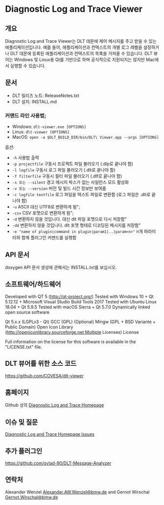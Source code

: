 # Diagnostic Log and Trace Viewer

## 개요

Diagnostic Log and Trace Viewer는 DLT 데몬에 제어 메시지를 주고 받을 수 있는 애플리케이션입니다. 예를 들어, 애플리케이션과 컨텍스트의 개별 로그 레벨을 설정하거나 DLT 데몬에 등록된 애플리케이션과 컨텍스트의 목록을 가져올 수 있습니다. DLT 뷰어는 Windows 및 Linux용 Qt를 기반으로 하며 공식적으로 지원되지는 않지만 Mac에서 실행할 수 있습니다.

## 문서

+ DLT 릴리즈 노트: ReleaseNotes.txt
+ DLT 설치: INSTALL.md

### 커맨드 라인 사용법;

+ Windows: `dlt-viewer.exe [OPTIONS]`
+ Linux: `dlt-viewer [OPTIONS]`
+ MacOS: `open -a $DLT_BUILD_DIR/bin/DLT\ Viewer.app --args [OPTIONS]`

옵션:
+ `-h` 사용법 출력
+ `-p projectfile` 구동시 프로젝트 파일 불러오기 (.dlp로 끝나야 함)
+ `-l logfile`     구동시 로그 파일 불러오기 (.dlt로 끝나야 함)
+ `-f filterfile`  구동시 필터 파일 불러오기 (.dlf로 끝나야 함)
+ `-s 또는 --silent`  경고 메시지 박스가 없는 사일런스 모드 활성화
+ `-v 또는 --version` 버전 및 빌드 시간 정보만 보여줌
+ `-c logfile textfile`  로그 파일을 텍스트 파일로 변환함 (로그 파일은 .dlt로 끝나야 함)
+ `-u` ASCII 대신 UTF8로 변환하게 됨";
+ `-csv` CSV 포맷으로 변환하게 됨";
+ `-d` 변환하지 않을 것입니다. 대신 dlt 파일 포맷으로 다시 저장함"
+ `-dd` 변환하지 않을 것입니다. dlt 포맷 형태로 디코딩된 메시지를 저장함"
+ `-e "name of plugin|command in plugin|param1|..|param<n>"` n개 파라미터와 함께 플러그인 커맨드를 실행함

## API 문서

doxygen API 문서 생성에 관해서는 INSTALL.txt를 보십시오.

## 소프트웨어/하드웨어

Developed with QT 5 (http://qt-project.org/)
Tested with Windows 10 + Qt 5.12.12 + Microsoft Visual Studio Build Tools 2017
Tested with Ubuntu Linux 18.04 + Qt 5.9.5
Tested with macOS Sierra + Qt 5.7.0
Dynamically linked open source software

Qt 5.x.x (LGPLv3 - Qt)
GCC (GPL)
(Optional) Mingw (GPL + BSD Variante + Public Domain)
Open Icon Library (http://openiconlibrary.sourceforge.net,Multiple Licenses)
License

Full information on the license for this software is available in the "LICENSE.txt" file.

## DLT 뷰어를 위한 소스 코드

https://github.com/COVESA/dlt-viewer 

## 홈페이지

Github 상의 [Diagnostic Log and Trace Homepage](https://github.com/COVESA/dlt-viewer)

## 이슈 및 질문

[Diagnostic Log and Trace Homepage Issues](https://github.com/COVESA/dlt-viewer/issues)

## 추가 플러그인

https://github.com/svlad-90/DLT-Message-Analyzer

## 연락처

Alexander Wenzel Alexander.AW.Wenzel@bmw.de and Gernot Wirschal Gernot.Wirschal@bmw.de
